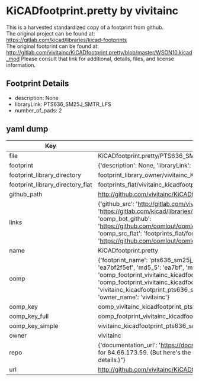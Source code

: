 # KiCADfootprint.pretty by vivitainc  
This is a harvested standardized copy of a footprint from github.  
The original project can be found at:  
https://gitlab.com/kicad/libraries/kicad-footprints  
The original footprint can be found at:
http://gitlab.com/vivitainc/KiCADfootprint.pretty/blob/master/WSON10.kicad_mod
Please consult that link for additional, details, files, and license information.  
## Footprint Details
* description: None  
* libraryLink: PTS636_SM25J_SMTR_LFS  
* number_of_pads: 2  
## yaml dump  
| Key | Value |  
| --- | --- |  
| file | KiCADfootprint.pretty/PTS636_SM25J_SMTR_LFS.kicad_mod |  
| footprint | {'description': None, 'libraryLink': 'PTS636_SM25J_SMTR_LFS', 'number_of_pads': 2} |  
| footprint_library_directory | footprint_library_owner/vivitainc_KiCADfootprint.pretty |  
| footprint_library_directory_flat | footprints_flat/vivitainc_kicadfootprint_pts636_sm25j_smtr_lfs/working |  
| github_path | http://github.com/vivitainc/KiCADfootprint.pretty/blob/master/PTS636_SM25J_SMTR_LFS.kicad_mod |  
| links | {'github_src': 'http://gitlab.com/vivitainc/KiCADfootprint.pretty/blob/master/WSON10.kicad_mod', 'github_src_repo': 'https://gitlab.com/kicad/libraries/kicad-footprints', 'oomp_bot': 'footprints/vivitainc_kicadfootprint_pts636_sm25j_smtr_lfs/working', 'oomp_bot_github': 'https://github.com/oomlout/oomlout_oomp_footprint_bot/tree/main/footprints/vivitainc_kicadfootprint_pts636_sm25j_smtr_lfs/working', 'oomp_src_flat': 'footprints_flat/footprints_flat/vivitainc_kicadfootprint_pts636_sm25j_smtr_lfs/working', 'oomp_src_flat_github': 'https://github.com/oomlout/oomlout_oomp_footprint_src/tree/main/footprints_flat/vivitainc_kicadfootprint_pts636_sm25j_smtr_lfs/working'} |  
| name | KiCADfootprint.pretty |  
| oomp | {'footprint_name': 'pts636_sm25j_smtr_lfs', 'library_name': 'kicadfootprint', 'md5': 'ea7bf2f5efcd55b36bd2cb2acb0f8621', 'md5_10': 'ea7bf2f5ef', 'md5_5': 'ea7bf', 'md5_6': 'ea7bf2', 'oomp_key': 'oomp_vivitainc_kicadfootprint_pts636_sm25j_smtr_lfs', 'oomp_key_extra': 'oomp_footprint_vivitainc_kicadfootprint_pts636_sm25j_smtr_lfs', 'oomp_key_full': 'oomp_footprint_vivitainc_kicadfootprint_pts636_sm25j_smtr_lfs_ea7bf2', 'oomp_key_simple': 'vivitainc_kicadfootprint_pts636_sm25j_smtr_lfs', 'original_filename': 'KiCADfootprint.pretty/PTS636_SM25J_SMTR_LFS.kicad_mod', 'owner_name': 'vivitainc'} |  
| oomp_key | oomp_vivitainc_kicadfootprint_pts636_sm25j_smtr_lfs |  
| oomp_key_full | oomp_footprint_vivitainc_kicadfootprint_pts636_sm25j_smtr_lfs |  
| oomp_key_simple | vivitainc_kicadfootprint_pts636_sm25j_smtr_lfs |  
| owner | vivitainc |  
| repo | {'documentation_url': 'https://docs.github.com/rest/overview/resources-in-the-rest-api#rate-limiting', 'message': "API rate limit exceeded for 84.66.173.59. (But here's the good news: Authenticated requests get a higher rate limit. Check out the documentation for more details.)"} |  
| url | http://github.com/vivitainc/KiCADfootprint.pretty |  

